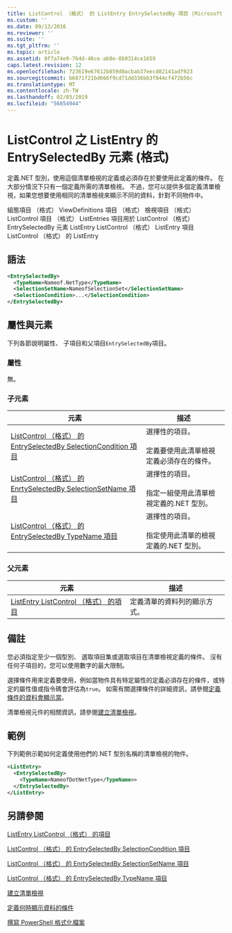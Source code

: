 ```yaml
---
title: ListControl （格式） 的 ListEntry EntrySelectedBy 項目 |Microsoft Docs
ms.custom: ''
ms.date: 09/13/2016
ms.reviewer: ''
ms.suite: ''
ms.tgt_pltfrm: ''
ms.topic: article
ms.assetid: 0f7a74e9-764d-46ce-ab8e-8b9314ce1659
caps.latest.revision: 12
ms.openlocfilehash: 723619e67612b859d0acbab37eecd82141adf923
ms.sourcegitcommit: b6871f21bd666f9cd71dd336bb3f844cf472b56c
ms.translationtype: MT
ms.contentlocale: zh-TW
ms.lasthandoff: 02/03/2019
ms.locfileid: "56854944"
---
```

# <a name="entryselectedby-element-for-listentry-for-listcontrol-format"></a>ListControl 之 ListEntry 的 EntrySelectedBy 元素 (格式)

定義.NET 型別，使用這個清單檢視的定義或必須存在於要使用此定義的條件。 在大部分情況下只有一個定義所需的清單檢視。 不過，您可以提供多個定義清單檢視，如果您想要使用相同的清單檢視來顯示不同的資料，針對不同物件中。

組態項目 （格式） ViewDefinitions 項目 （格式） 檢視項目 （格式） ListControl 項目 （格式） ListEntries 項目用於 ListControl （格式） EntrySelectedBy 元素 ListEntry ListControl （格式） ListEntry 項目ListControl （格式） 的 ListEntry

## <a name="syntax"></a>語法

```xml
<EntrySelectedBy>
  <TypeName>Nameof.NetType</TypeName>
  <SelectionSetName>NameofSelectionSet</SelectionSetName>
  <SelectionCondition>...</SelectionCondition>
</EntrySelectedBy>
```

## <a name="attributes-and-elements"></a>屬性與元素

下列各節說明屬性、 子項目和父項目`EntrySelectedBy`項目。

### <a name="attributes"></a>屬性

無。

### <a name="child-elements"></a>子元素

|元素|描述|
|-------------|-----------------|
|[ListControl （格式） 的 EntrySelectedBy SelectionCondition 項目](./selectioncondition-element-for-entryselectedby-for-listcontrol-format.md)|選擇性的項目。<br /><br /> 定義要使用此清單檢視定義必須存在的條件。|
|[ListControl （格式） 的 EnrtySelectedBy SelectionSetName 項目](./selectionsetname-element-for-entryselectedby-for-listcontrol-format.md)|選擇性的項目。<br /><br /> 指定一組使用此清單檢視定義的.NET 型別。|
|[ListControl （格式） 的 EntrySelectedBy TypeName 項目](./typename-element-for-entryselectedby-for-listcontrol-format.md)|選擇性的項目。<br /><br /> 指定使用此清單的檢視定義的.NET 型別。|

### <a name="parent-elements"></a>父元素

|元素|描述|
|-------------|-----------------|
|[ListEntry ListControl （格式） 的項目](./listentry-element-for-listcontrol-format.md)|定義清單的資料列的顯示方式。|

## <a name="remarks"></a>備註

您必須指定至少一個型別、 選取項目集或選取項目在清單檢視定義的條件。 沒有任何子項目的，您可以使用數字的最大限制。

選擇條件用來定義要使用，例如當物件具有特定屬性的定義必須存在的條件，或特定的屬性值或指令碼會評估為`true`。 如需有關選擇條件的詳細資訊，請參閱[定義條件的資料會顯示當](./defining-conditions-for-displaying-data.md)。

清單檢視元件的相關資訊，請參閱[建立清單檢視](./creating-a-list-view.md)。

## <a name="example"></a>範例

下列範例示範如何定義使用他們的.NET 型別名稱的清單檢視的物件。

```xml
<ListEntry>
  <EntrySelectedBy>
    <TypeName>NameofDotNetType</TypeName>>
  </EntrySelectedBy>
</ListEntry>
```

## <a name="see-also"></a>另請參閱

[ListEntry ListControl （格式） 的項目](./listentry-element-for-listcontrol-format.md)

[ListControl （格式） 的 EntrySelectedBy SelectionCondition 項目](./selectioncondition-element-for-entryselectedby-for-listcontrol-format.md)

[ListControl （格式） 的 EnrtySelectedBy SelectionSetName 項目](./selectionsetname-element-for-entryselectedby-for-listcontrol-format.md)

[ListControl （格式） 的 EntrySelectedBy TypeName 項目](./typename-element-for-entryselectedby-for-listcontrol-format.md)

[建立清單檢視](./creating-a-list-view.md)

[定義何時顯示資料的條件](./defining-conditions-for-displaying-data.md)

[撰寫 PowerShell 格式化檔案](./writing-a-powershell-formatting-file.md)
